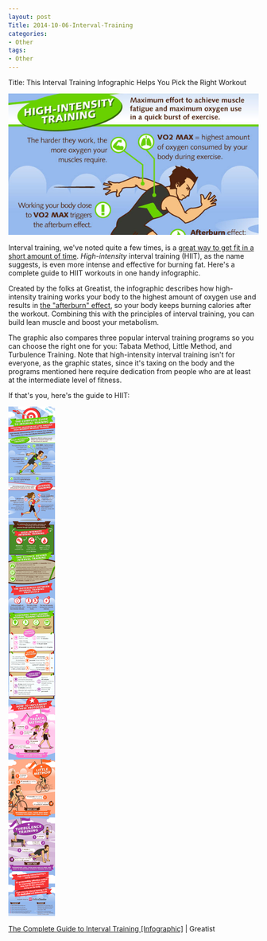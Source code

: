 ```yaml
---
layout: post
Title: 2014-10-06-Interval-Training
categories:
- Other
tags:
- Other
---
```

Title: This Interval Training Infographic Helps You Pick the Right Workout

![image/jpeg][0]

Interval training, we've noted quite a few times, is a [great way to get fit in a short amount of time][1]. _High-intensity_ interval training (HIIT), as the name suggests, is even more intense and effective for burning fat. Here's a complete guide to HIIT workouts in one handy infographic.

Created by the folks at Greatist, the infographic describes how high-intensity training works your body to the highest amount of oxygen use and results in [the &quot;afterburn&quot; effect][2], so your body keeps burning calories after the workout. Combining this with the principles of interval training, you can build lean muscle and boost your metabolism.

The graphic also compares three popular interval training programs so you can choose the right one for you: Tabata Method, Little Method, and Turbulence Training. Note that high-intensity interval training isn't for everyone, as the graphic states, since it's taxing on the body and the programs mentioned here require dedication from people who are at least at the intermediate level of fitness.

If that's you, here's the guide to HIIT:

![image/png][3]

[The Complete Guide to Interval Training [Infographic]][4] | Greatist

![image/gif][5]



[0]: /media/pic2014/resources/cca57370e355a9d845e8738164c33823.jpeg
[1]: http://lifehacker.com/5888041/how-can-i-start-getting-in-shape-in-20-minutes-a-day
[2]: http://greatist.com/fitness/afterburn-effect-keep-burning-calories-after-workout
[3]: /media/pic2014/resources/3f4d9ed3a1b4fcdec9bbbb5aa18b26b4.png
[4]: http://greatist.com/fitness/complete-guide-interval-training-infographic
[5]: /media/pic2014/resources/325472601571f31e1bf00674c368d335.gif
